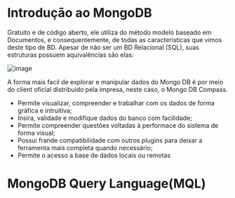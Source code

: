 # Introdução ao MongoDB

Gratuito e de código aberto, ele utiliza do método modelo baseado em Documentos, e consequentemente, de todas as caracteristicas que vimos deste tipo de BD.
Apesar de não ser um BD Relacional (SQL), suas estruturas possuem aquivalências são elas:

![image](https://github.com/Pedro-Prado-Dev/S202/assets/100048797/301c5d1b-5a15-4806-afb9-8d738eecf729)

A forma mais facil de explorar e manipular dados do Mongo DB é por meio do client oficial distribuido pela impresa, neste caso, o Mongo DB Compass.
- Permite visualizar, compreender e trabalhar com os dados de forma gráfica e intruitiva;
- Insira, validade e modifique dados do banco com facilidade;
- Permite compreender questões voltadas à performace do sistema de forma visual;
- Possui frande compatibilidade com outros plugins para deixar a ferramenta mais completa quando necessário;
- Permite o acesso a base de dados locais ou remotas

# MongoDB Query Language(MQL)
